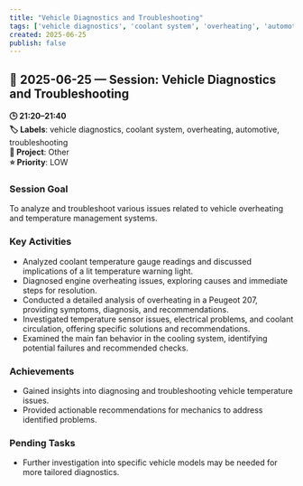```yaml
---
title: "Vehicle Diagnostics and Troubleshooting"
tags: ['vehicle diagnostics', 'coolant system', 'overheating', 'automotive', 'troubleshooting']
created: 2025-06-25
publish: false
---
```


## 📅 2025-06-25 — Session: Vehicle Diagnostics and Troubleshooting

**🕒 21:20–21:40**  
**🏷️ Labels**: vehicle diagnostics, coolant system, overheating, automotive, troubleshooting  
**📂 Project**: Other  
**⭐ Priority**: LOW  


### Session Goal
To analyze and troubleshoot various issues related to vehicle overheating and temperature management systems.

### Key Activities
- Analyzed coolant temperature gauge readings and discussed implications of a lit temperature warning light.
- Diagnosed engine overheating issues, exploring causes and immediate steps for resolution.
- Conducted a detailed analysis of overheating in a Peugeot 207, providing symptoms, diagnosis, and recommendations.
- Investigated temperature sensor issues, electrical problems, and coolant circulation, offering specific solutions and recommendations.
- Examined the main fan behavior in the cooling system, identifying potential failures and recommended checks.

### Achievements
- Gained insights into diagnosing and troubleshooting vehicle temperature issues.
- Provided actionable recommendations for mechanics to address identified problems.

### Pending Tasks
- Further investigation into specific vehicle models may be needed for more tailored diagnostics.
